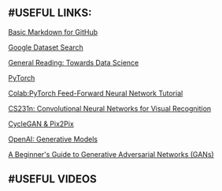 #USEFUL LINKS: 
--

[Basic Markdown for GitHub](https://github.com/adam-p/markdown-here/wiki/Markdown-Here-Cheatsheet)

[Google Dataset Search](https://toolbox.google.com/datasetsearch)

[General Reading: Towards Data Science](https://towardsdatascience.com/)

[PyTorch](https://github.com/pytorch/pytorch)

[Colab:PyTorch Feed-Forward Neural Network Tutorial](https://colab.research.google.com/drive/1jxUPzMsAkBboHMQtGyfv5M5c7hU8Ss2c#scrollTo=VLUaX6tuJMQi)

[CS231n: Convolutional Neural Networks for Visual Recognition](http://cs231n.github.io/convolutional-networks/)

[CycleGAN & Pix2Pix](https://github.com/junyanz/pytorch-CycleGAN-and-pix2pix)

[OpenAI: Generative Models](https://blog.openai.com/generative-models/)

[A Beginner's Guide to Generative Adversarial Networks (GANs)](https://skymind.ai/wiki/generative-adversarial-network-gan)

#USEFUL VIDEOS
--


